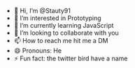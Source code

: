 - 👋 Hi, I’m @Stauty91
- 👀 I’m interested in Prototyping
- 🌱 I’m currently learning JavaScript
- 💞️ I’m looking to collaborate with you
- 📫 How to reach me hit me a DM
- 😄 Pronouns: He
- ⚡ Fun fact: the twitter bird have a name

<!---
Stauty91/Stauty91 is a ✨ special ✨ repository because its `README.md` (this file) appears on your GitHub profile.
You can click the Preview link to take a look at your changes.
--->
